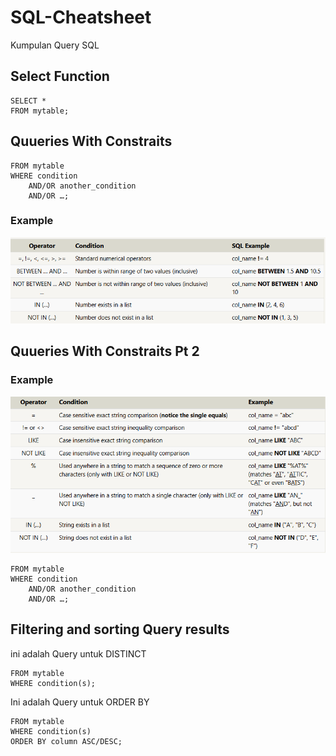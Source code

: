 # SQL-Cheatsheet
Kumpulan Query SQL

## Select Function 
```Select query for all columns
SELECT * 
FROM mytable;
```
## Quueries With Constraits
```SELECT column, another_column, …
FROM mytable
WHERE condition
    AND/OR another_condition
    AND/OR …;
```
### Example
![hani](https://github.com/Hananiiafif/SQL-Cheatsheet/blob/main/Lesson%202.png)

## Quueries With Constraits Pt 2
### Example 
![hani](https://github.com/Hananiiafif/SQL-Cheatsheet/blob/main/Lesson%203.png)
```SELECT column, another_column, …
FROM mytable
WHERE condition
    AND/OR another_condition
    AND/OR …;
```

## Filtering and sorting Query results
ini adalah Query untuk DISTINCT
```SELECT DISTINCT column, another_column, …
FROM mytable
WHERE condition(s);
```

Ini adalah Query untuk ORDER BY
```SELECT column, another_column, …
FROM mytable
WHERE condition(s)
ORDER BY column ASC/DESC;
```

